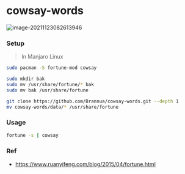 # cowsay-words

![image-20211123082613946](https://aliyun-oss-lpj.oss-cn-qingdao.aliyuncs.com/images/by-picgo/image-20211123082613946.png)

### Setup

> In Manjaro Linux

```bash
sudo pacman -S fortune-mod cowsay

sudo mkdir bak
sudo mv /usr/share/fortune/* bak
sudo mv bak /usr/share/fortune

git clone https://github.com/Brannua/cowsay-words.git --depth 1
mv cowsay-words/data/* /usr/share/fortune
```

### Usage

```bash
fortune -s | cowsay
```

### Ref

- https://www.ruanyifeng.com/blog/2015/04/fortune.html
